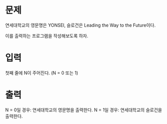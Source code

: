 # 문제

연세대학교의 영문명은 YONSEI, 슬로건은 Leading the Way to the Future이다.

이를 출력하는 프로그램을 작성해보도록 하자.

# 입력
첫째 줄에 N이 주어진다. (N = 0 또는 1)
# 출력
N = 0일 경우: 연세대학교의 영문명을 출력한다.
N = 1일 경우: 연세대학교의 슬로건을 출력한다.
